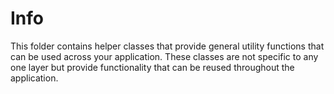 # Info
This folder contains helper classes that provide general utility functions that can be used across your application. These classes are not specific to any one layer but provide functionality that can be reused throughout the application.